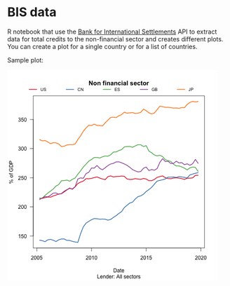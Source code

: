 # BIS data

R notebook that use the [Bank for International Settlements](https://www.bis.org/statistics/index.htm) API to extract data for total credits to the non-financial sector and creates different plots. You can create a plot for a single country or for a list of countries.

Sample plot:

![](https://raw.githubusercontent.com/alvaroaguirre/Projects/master/BIS/non-financial-2005.png)